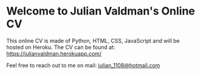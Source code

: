# Welcome to Julian Valdman's Online CV  #

This online CV is made of Python, HTML, CSS, JavaScript and will be hosted on Heroku.
The CV can be found at: https://julianvaldman.herokuapp.com/

Feel free to reach out to me on mail: julian_1108@hotmail.com
